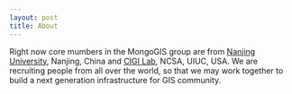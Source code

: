 ```yaml
---
layout: post
title: About
---
```



  Right now core mumbers in the MongoGIS group are from [Nanjing University](http://gis.nju.edu.cn/), Nanjing, China and [CIGI Lab](http://cybergis.illinois.edu/), NCSA, UIUC, USA. We are recruiting people from all over the world, so that we may work together to build a next generation infrastructure for GIS community.


